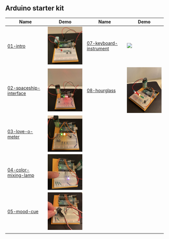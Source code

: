 ## Arduino starter kit

| Name                                                | Demo                                                      | Name                                                | Demo                                                     |
| --------------------------------------------------- | --------------------------------------------------------- | --------------------------------------------------- | -------------------------------------------------------- |
| [01-intro](./01-intro/)                             | <img width=200 src="./01-intro/demo.jpeg"/>               | [07-keyboard-instrument](./07-keyboard-instrument/) | <img width=200 src="./07-keyboard-instrument/demo.gif"/> |
| [02-spaceship-interface](./02-spaceship-interface/) | <img width=200 src="./02-spaceship-interface/demo.jpeg"/> | [08-hourglass](./08-hourglass/)                     | <img width=200 src="./08-hourglass/demo.jpeg"/>          |
| [03-love-o-meter](./03-love-o-meter/)               | <img width=200 src="./03-love-o-meter/demo.jpeg"/>        |                                                     |                                                          |
| [04-color-mixing-lamp](./04-color-mixing-lamp/)     | <img width=200 src="./04-color-mixing-lamp/demo.jpeg"/>   |                                                     |                                                          |
| [05-mood-cue](./05-mood-cue/)                       | <img width=200 src="./05-mood-cue/demo.jpeg"/>            |                                                     |                                                          |
|                                                     |                                                           |                                                     |                                                          |

